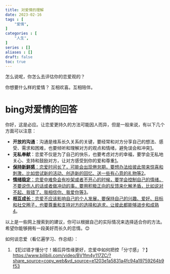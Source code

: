 ```yaml
---
title: 对爱情的理解
date: 2023-02-16
tags : [
	"爱情",
]
categories : [
	"人生",
]
series : []
aliases : []
draft: false
toc: true
---
```


怎么说呢，你怎么去评估你的恋爱观的？

你想要什么样的爱情？
互相欢喜。互相陪伴。

# bing对爱情的回答
你好，这是必应。让恋爱更持久的方法可能因人而异，但是一般来说，有以下几个方面可以注意：

-   **开放的沟通**：沟通是维系长久关系的关键，要经常和对方分享自己的想法、感受、需求和困难，也要倾听和理解对方的观点和情绪，避免误会和冲突[1](https://bing.com/search?q=%E5%A6%82%E4%BD%95%E8%AE%A9%E6%81%8B%E7%88%B1%E6%9B%B4%E6%8C%81%E4%B9%85)。
-   **无私奉献**：恋爱不仅是为了自己的快乐，也要考虑对方的幸福，要学会无私地关心、支持和鼓励对方，让对方感受到你的爱和尊重[1](https://bing.com/search?q=%E5%A6%82%E4%BD%95%E8%AE%A9%E6%81%8B%E7%88%B1%E6%9B%B4%E6%8C%81%E4%B9%85)。
-   [**保持新鲜感**：恋爱时间长了，可能会出现倦怠期，要想办法给彼此带来惊喜和刺激，比如尝试新的活动、创造新的回忆、送一些有心意的礼物等](https://www.zhihu.com/question/19991146)[2](https://www.zhihu.com/question/19991146)。
-   [**情绪稳定**：恋爱中难免会有吵架或者不开心的时候，要学会控制自己的情绪，不要说伤人的话或者做冲动的事，要用积极正向的反馈来化解矛盾，比如说对不起、我错了、我相信你、我爱你等](https://www.zhihu.com/question/30616492)[3](https://www.zhihu.com/question/30616492)。
-   [**相互成长**：恋爱不应该影响自己的个人发展，要保持自己的兴趣、爱好、目标和社交圈子，也要尊重和支持对方的选择和追求，让彼此都能够进步和成熟](https://www.zhihu.com/question/35448102)[4](https://www.zhihu.com/question/35448102)。

以上是一些网上搜索到的建议，你可以根据自己的实际情况来选择适合你的方法。希望你能够拥有一段美好而长久的恋情。😊


如何谈恋爱（看亿遍学习、作总结）：
1. 【犯过错才懂分寸！婚后异性缘更好，恋爱中如何把控「分寸感」？】 https://www.bilibili.com/video/BV1fm4y117ZC/?share_source=copy_web&vd_source=e1203e1a5831a4fc94a19759264b9f53